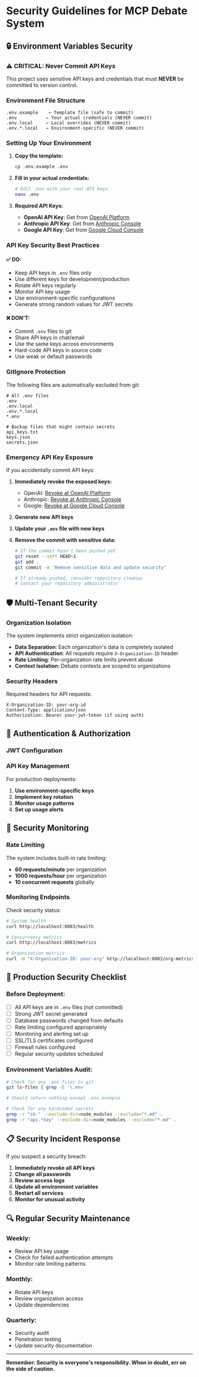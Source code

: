 # Security Guidelines for MCP Debate System

## 🔒 Environment Variables Security

### ⚠️ CRITICAL: Never Commit API Keys

This project uses sensitive API keys and credentials that must **NEVER** be committed to version control.

### Environment File Structure

```
.env.example    ← Template file (safe to commit)
.env           ← Your actual credentials (NEVER commit)
.env.local     ← Local overrides (NEVER commit)
.env.*.local   ← Environment-specific (NEVER commit)
```

### Setting Up Your Environment

1. **Copy the template:**
   ```bash
   cp .env.example .env
   ```

2. **Fill in your actual credentials:**
   ```bash
   # Edit .env with your real API keys
   nano .env
   ```

3. **Required API Keys:**
   - **OpenAI API Key**: Get from [OpenAI Platform](https://platform.openai.com/api-keys)
   - **Anthropic API Key**: Get from [Anthropic Console](https://console.anthropic.com/)
   - **Google API Key**: Get from [Google Cloud Console](https://console.cloud.google.com/)

### API Key Security Best Practices

#### ✅ DO:
- Keep API keys in `.env` files only
- Use different keys for development/production
- Rotate API keys regularly
- Monitor API key usage
- Use environment-specific configurations
- Generate strong random values for JWT secrets

#### ❌ DON'T:
- Commit `.env` files to git
- Share API keys in chat/email
- Use the same keys across environments
- Hard-code API keys in source code
- Use weak or default passwords

### GitIgnore Protection

The following files are automatically excluded from git:

```
# All .env files
.env
.env.local
.env.*.local
*.env

# Backup files that might contain secrets
api_keys.txt
keys.json
secrets.json
```

### Emergency API Key Exposure

If you accidentally commit API keys:

1. **Immediately revoke the exposed keys:**
   - OpenAI: [Revoke at OpenAI Platform](https://platform.openai.com/api-keys)
   - Anthropic: [Revoke at Anthropic Console](https://console.anthropic.com/)
   - Google: [Revoke at Google Cloud Console](https://console.cloud.google.com/)

2. **Generate new API keys**

3. **Update your `.env` file with new keys**

4. **Remove the commit with sensitive data:**
   ```bash
   # If the commit hasn't been pushed yet
   git reset --soft HEAD~1
   git add .
   git commit -m "Remove sensitive data and update security"
   
   # If already pushed, consider repository cleanup
   # Contact your repository administrator
   ```

## 🛡️ Multi-Tenant Security

### Organization Isolation

The system implements strict organization isolation:

- **Data Separation**: Each organization's data is completely isolated
- **API Authentication**: All requests require `X-Organization-ID` header
- **Rate Limiting**: Per-organization rate limits prevent abuse
- **Context Isolation**: Debate contexts are scoped to organizations

### Security Headers

Required headers for API requests:
```
X-Organization-ID: your-org-id
Content-Type: application/json
Authorization: Bearer your-jwt-token (if using auth)
```

## 🔐 Authentication & Authorization

### JWT Configuration



### API Key Management

For production deployments:

1. **Use environment-specific keys**
2. **Implement key rotation**
3. **Monitor usage patterns**
4. **Set up usage alerts**

## 🚨 Security Monitoring

### Rate Limiting

The system includes built-in rate limiting:
- **60 requests/minute** per organization
- **1000 requests/hour** per organization
- **10 concurrent requests** globally

### Monitoring Endpoints

Check security status:
```bash
# System health
curl http://localhost:8003/health

# Concurrency metrics
curl http://localhost:8003/metrics

# Organization metrics
curl -H "X-Organization-ID: your-org" http://localhost:8003/org-metrics
```

## 🔧 Production Security Checklist

### Before Deployment:

- [ ] All API keys are in `.env` files (not committed)
- [ ] Strong JWT secret generated
- [ ] Database passwords changed from defaults
- [ ] Rate limiting configured appropriately
- [ ] Monitoring and alerting set up
- [ ] SSL/TLS certificates configured
- [ ] Firewall rules configured
- [ ] Regular security updates scheduled

### Environment Variables Audit:

```bash
# Check for any .env files in git
git ls-files | grep -E '\.env'

# Should return nothing except .env.example

# Check for any hardcoded secrets
grep -r "sk-" --exclude-dir=node_modules --exclude="*.md" .
grep -r "api.*key" --exclude-dir=node_modules --exclude="*.md" .
```

## 📋 Security Incident Response

If you suspect a security breach:

1. **Immediately revoke all API keys**
2. **Change all passwords**
3. **Review access logs**
4. **Update all environment variables**
5. **Restart all services**
6. **Monitor for unusual activity**

## 🔍 Regular Security Maintenance

### Weekly:
- Review API key usage
- Check for failed authentication attempts
- Monitor rate limiting patterns

### Monthly:
- Rotate API keys
- Review organization access
- Update dependencies

### Quarterly:
- Security audit
- Penetration testing
- Update security documentation

---

**Remember: Security is everyone's responsibility. When in doubt, err on the side of caution.**

